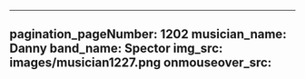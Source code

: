 ------
pagination_pageNumber: 1202
musician_name: Danny
band_name: Spector
img_src: images/musician1227.png
onmouseover_src: 
------
